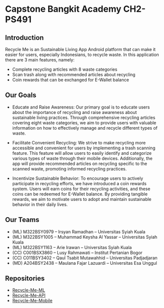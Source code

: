 # Capstone Bangkit Academy CH2-PS491

## Introduction

Recycle Me is an Sustainable Living App Android platform that can make it easier for users, especially Indonesians, to recycle waste. In this application there are 3 main features, namely:
- Complete recycling articles with 8 waste categories
- Scan trash along with recommended articles about recycling
- Coin rewards that can be exchanged for E-Wallet balance

## Our Goals
- Educate and Raise Awareness: Our primary goal is to educate users about the importance of recycling and raise awareness about sustainable living practices. Through comprehensive recycling articles covering eight waste categories, we aim to provide users with valuable information on how to effectively manage and recycle different types of waste.

- Facilitate Convenient Recycling: We strive to make recycling more accessible and convenient for users by implementing a trash scanning feature. This feature will allow users to easily identify and categorize various types of waste through their mobile devices. Additionally, the app will provide recommended articles on recycling specific to the scanned waste, promoting informed recycling practices.

- Incentivize Sustainable Behavior: To encourage users to actively participate in recycling efforts, we have introduced a coin rewards system. Users will earn coins for their recycling activities, and these coins can be redeemed for E-Wallet balance. By providing tangible rewards, we aim to motivate users to adopt and maintain sustainable behavior in their daily lives.

## Our Teams
- (ML) M322BSY0979 – Irsyan Ramadhan – Universitas Syiah Kuala
- (ML) M322BSY1005 – Muhammad Keysha Al Yassar – Universitas Syiah Kuala
- (ML) M322BSY1163 – Arie Irawan – Universitas Syiah Kuala
- (CC) C001BSX3860 – Lusy Rahmawati – Institut Pertanian Bogor
- (CC) C011BSY3402 – Qaul Tsabit Mutawahhid – Universitas Padjadjaran
- (MD) A204BSY2438 – Maulana Fajar Lazuardi – Universitas Esa Unggul

## Repositories
- [Recycle-Me-ML](https://github.com/CH2-PS491-Capstone/Recycle-Me-ML)
- [Recycle-Me-API](https://github.com/CH2-PS491-Capstone/Recycle-Me-API)
- [Recycle-Me-Mobile](https://github.com/CH2-PS491-Capstone/Recycle-Me-Mobile)
